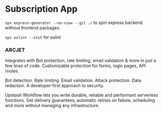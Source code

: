 # Subscription App

`npx express-generator --no-view --git ./` to spin express backend without frontend packages.

`npx eslint --init` for eslint

### ARCJET

Integrates with Bot protection, rate limiting, email validation & more in just a few lines of code. Customizable protection for forms, login pages, API routes.

Bot detection. Rate limiting. Email validation. Attack protection. Data redaction. A developer-first approach to security.

Upstash Workflow lets you write durable, reliable and performant serverless functions. Get delivery guarantees, automatic retries on failure, scheduling and more without managing any infrastructure.

